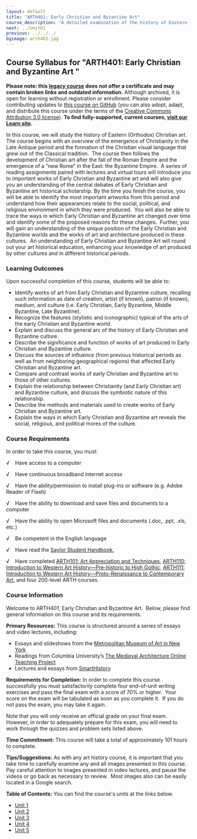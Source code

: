 ```yaml
---
layout: default
title: "ARTH401: Early Christian and Byzantine Art"
course_description: "A detailed examination of the history of Eastern (Orthodox) Christian art from the emergence of Christianity in the Late Antique through the end of the Byzantine empire, with particular emphasis on the social, political and religious environment in which they were produced."
next: ../Unit01
previous: ../../../
bgimage: arth401.jpg
---
```

Course Syllabus for "ARTH401: Early Christian and Byzantine Art "
-----------------------------------------------------------------

**Please note: this [legacy course](https://sayloracademy.zendesk.com/hc/en-us/articles/206089967) does not offer a certificate and may contain 
broken links and outdated information.** Although archived, it is open 
for learning without registration or enrollment. Please consider contributing 
updates to [this course on GitHub](https://github.com/saylordotorg/course_arth401) 
(you can also adopt, adapt, and distribute this course under the terms of 
the [Creative Commons Attribution 3.0 license](http://creativecommons.org/licenses/by/3.0/)). **To find fully-supported, current courses, [visit our 
Learn site](https://learn.saylor.org).**

In this course, we will study the history of Eastern (Orthodox)
Christian art.  The course begins with an overview of the emergence of
Christianity in the Late Antique period and the formation of the
Christian visual language that grew out of the Classical tradition.  The
course then follows the development of Christian art after the fall of
the Roman Empire and the emergence of a “new Rome” in the East: the
Byzantine Empire.  A series of reading assignments paired with lectures
and virtual tours will introduce you to important works of Early
Christian and Byzantine art and will also give you an understanding of
the central debates of Early Christian and Byzantine art historical
scholarship. By the time you finish the course, you will be able to
identify the most important artworks from this period and understand how
their appearances relate to the social, political, and religious
environment in which they were produced.  You will also be able to trace
the ways in which Early Christian and Byzantine art changed over time
and identify some of the proposed reasons for these changes.  Further,
you will gain an understanding of the unique position of the Early
Christian and Byzantine worlds and the works of art and architecture
produced in these cultures.  An understanding of Early Christian and
Byzantine Art will round out your art historical education, enhancing
your knowledge of art produced by other cultures and in different
historical periods.

### Learning Outcomes

Upon successful completion of this course, students will be able to:  
  

-   Identify works of art from Early Christian and Byzantine culture,
    recalling such information as date of creation, artist (if known),
    patron (if known), medium, and culture (i.e. Early Christian, Early
    Byzantine, Middle Byzantine, Late Byzantine).
-   Recognize the features (stylistic and iconographic) typical of the
    arts of the early Christian and Byzantine world.
-   Explain and discuss the general arc of the history of Early
    Christian and Byzantine culture.
-   Describe the significance and function of works of art produced in
    Early Christian and Byzantine culture.
-   Discuss the sources of influence (from previous historical periods
    as well as from neighboring geographical regions) that affected
    Early Christian and Byzantine art.
-   Compare and contrast works of early Christian and Byzantine art to
    those of other cultures.
-   Explain the relationship between Christianity (and Early Christian
    art) and Byzantine culture, and discuss the symbiotic nature of this
    relationship.
-   Describe the methods and materials used to create works of Early
    Christian and Byzantine art.
-   Explain the ways in which Early Christian and Byzantine art reveals
    the social, religious, and political mores of the culture.

### Course Requirements

In order to take this course, you must:  
  
 √    Have access to a computer  
  
 √    Have continuous broadband internet access  
  
 √    Have the ability/permission to install plug-ins or software (e.g.
Adobe Reader of Flash)  
  
 √    Have the ability to download and save files and documents to a
computer  
  
 √    Have the ability to open Microsoft files and documents (.doc,
.ppt, .xls, etc.)  
  
 √    Be competent in the English language

√    Have read the [Saylor Student
Handbook.](http://www.saylor.org/site/wp-content/uploads/2012/05/Saylor-StudentHandbook.pdf)

√    Have completed [ARTH101: Art Appreciation and
Techniques](http://www.saylor.org/courses/arth101/), [ARTH110:
Introduction to Western Art History—Pre-historic to High
Gothic](http://www.saylor.org/courses/arth110/), [ARTH111: Introduction
to Western Art History—Proto-Renaissance to Contemporary
Art](http://www.saylor.org/courses/arth111/), and four 200-level ARTH
courses.

### Course Information

Welcome to ARTH401, Early Christian and Byzantine Art.  Below, please
find general information on this course and its requirements. 

**Primary Resources:** This course is structured around a series of
essays and video lectures, including:

-   Essays and slideshows from the [Metropolitan Museum of Art in New
    York](http://www.metmuseum.org/)
-   Readings from Columbia University’s [The Medieval Architecture
    Online Teaching
    Project](http://www.learn.columbia.edu/ma/htm/ma_home.htm)
-   Lectures and essays from
    [SmartHistory](http://www.smarthistory.org/)

**Requirements for Completion:** In order to complete this course
successfully you must satisfactorily complete four end-of-unit writing
exercises and pass the final exam with a score of 70% or higher.  Your
score on the exam will be tabulated as soon as you complete it.  If you
do not pass the exam, you may take it again.

Note that you will only receive an official grade on your final exam. 
However, in order to adequately prepare for this exam, you will need to
work through the quizzes and problem sets listed above.

**Time Commitment:** This course will take a total of approximately 101
hours to complete.

**Tips/Suggestions:** As with any art history course, it is important
that you take time to carefully examine any and all images presented in
this course.  Pay careful attention to images presented in video
lectures, and pause the videos or go back as necessary to review.  Most
images also can be easily located in a Google search.

**Table of Contents:** You can find the course's units at the links below.

- [Unit 1](https://legacy.saylor.org/arth401/Unit01/)
- [Unit 2](https://legacy.saylor.org/arth401/Unit02/)
- [Unit 3](https://legacy.saylor.org/arth401/Unit03/)
- [Unit 4](https://legacy.saylor.org/arth401/Unit04/)
- [Unit 5](https://legacy.saylor.org/arth401/Unit05/)
